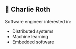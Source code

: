 ## 🥷 Charlie Roth

Software engineer interested in:

- Distributed systems
- Machine learning
- Embedded software
